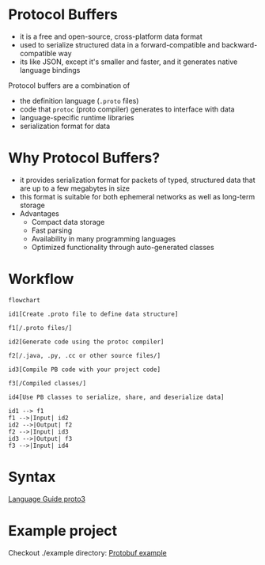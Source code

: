 # Protocol Buffers

- it is a free and open-source, cross-platform data format
- used to serialize structured data in a forward-compatible and backward-compatible way
- its like JSON, except it's smaller and faster, and it generates native language bindings

Protocol buffers are a combination of 
- the definition language (`.proto` files)
- code that `protoc` (proto compiler) generates to interface with data
- language-specific runtime libraries
- serialization format for data

# Why Protocol Buffers?
- it provides serialization format for packets of typed, structured data that are up to a few megabytes in size
- this format is suitable for both ephemeral networks as well as long-term storage
- Advantages
    - Compact data storage
    - Fast parsing
    - Availability in many programming languages
    - Optimized functionality through auto-generated classes

# Workflow

```mermaid
flowchart

id1[Create .proto file to define data structure]

f1[/.proto files/]

id2[Generate code using the protoc compiler]

f2[/.java, .py, .cc or other source files/]

id3[Compile PB code with your project code]

f3[/Compiled classes/]

id4[Use PB classes to serialize, share, and deserialize data]

id1 --> f1
f1 -->|Input| id2
id2 -->|Output| f2
f2 -->|Input| id3
id3 -->|Output| f3
f3 -->|Input| id4
```

# Syntax

[Language Guide proto3](https://protobuf.dev/programming-guides/proto3/)

# Example project

Checkout ./example directory: [Protobuf example](./example/) 